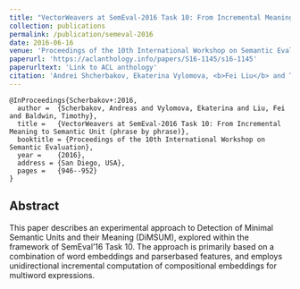 ```yaml
---
title: "VectorWeavers at SemEval-2016 Task 10: From Incremental Meaning to Semantic Unit (phrase by phrase)"
collection: publications
permalink: /publication/semeval-2016
date: 2016-06-16
venue: 'Proceedings of the 10th International Workshop on Semantic Evaluation'
paperurl: 'https://aclanthology.info/papers/S16-1145/s16-1145'
paperurltext: 'Link to ACL anthology'
citation: 'Andrei Shcherbakov, Ekaterina Vylomova, <b>Fei Liu</b> and Timothy Baldwin (2016) <a href="http://liufly.github.io/files/papers/semeval-2016.pdf"><u>VectorWeavers at SemEval-2016 Task 10: From Incremental Meaning to Semantic Unit (phrase by phrase)</u></a>. In <i>Proceedings of the 10th International Workshop on Semantic Evaluation</i>, San Diego, USA, pp. 946-952.'
---
```


```
@InProceedings{Scherbakov+:2016,
  author = 	{Scherbakov, Andreas and Vylomova, Ekaterina and Liu, Fei and Baldwin, Timothy},
  title = 	{VectorWeavers at SemEval-2016 Task 10: From Incremental Meaning to Semantic Unit (phrase by phrase)},
  booktitle = {Proceedings of the 10th International Workshop on Semantic Evaluation},
  year = 	{2016},
  address = {San Diego, USA},
  pages = 	{946--952}
}
```

## Abstract
This paper describes an experimental approach to Detection of Minimal Semantic Units and their Meaning (DiMSUM), explored within the framework of SemEval’16 Task 10. The approach is primarily based on a combination of word embeddings and parserbased features, and employs unidirectional incremental computation of compositional embeddings for multiword expressions.